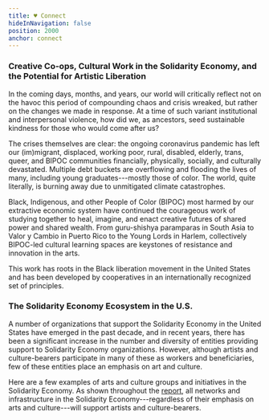 ```yaml
---
title: ♥️ Connect
hideInNavigation: false
position: 2000
anchor: connect
---
```


### Creative Co-ops, Cultural Work in the Solidarity Economy, and the Potential for Artistic Liberation

In the coming days, months, and years, our world will critically reflect not on the havoc this period of compounding chaos and crisis wreaked, but rather on the changes we made in response. At a time of such variant institutional and interpersonal violence, how did we, as ancestors, seed sustainable kindness for those who would come after us?

The crises themselves are clear: the ongoing coronavirus pandemic has left our (im)migrant, displaced, working poor, rural, disabled, elderly, trans, queer, and BIPOC communities financially, physically, socially, and culturally devastated. Multiple debt buckets are overflowing and flooding the lives of many, including young graduates---mostly those of color. The world, quite literally, is burning away due to unmitigated climate catastrophes.

Black, Indigenous, and other People of Color (BIPOC) most harmed by our extractive economic system have continued the courageous work of studying together to heal, imagine, and enact creative futures of shared power and shared wealth. From guru-shishya paramparas in South Asia to Valor y Cambio in Puerto Rico to the Young Lords in Harlem, collectively BIPOC-led cultural learning spaces are keystones of resistance and innovation in the arts.

This work has roots in the Black liberation movement in the United States and has been developed by cooperatives in an internationally recognized set of principles.

### The Solidarity Economy Ecosystem in the U.S.

A number of organizations that support the Solidarity Economy in the United States have emerged in the past decade, and in recent years, there has been a significant increase in the number and diversity of entities providing support to Solidarity Economy organizations. However, although artists and culture-bearers participate in many of these as workers and beneficiaries, few of these entities place an emphasis on art and culture.

Here are a few examples of arts and culture groups and initiatives in the Solidarity Economy. As shown throughout the [report](http://art.coop/#resources), all networks and infrastructure in the Solidarity Economy---regardless of their emphasis on arts and culture---will support artists and culture-bearers.
